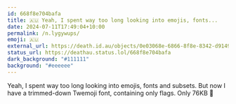 ```yaml
---
id: 668f8e704bafa
title: 🇦🇺 Yeah, I spent way too long looking into emojis, fonts...
date: 2024-07-11T17:49:04+10:00
permalink: /n.lygywups/
emoji: 🇦🇺
external_url: https://death.id.au/objects/0e03068e-6866-8f8e-8342-d91490914473
status_url: https://deathau.status.lol/668f8e704bafa
dark_background: "#111111"
background: "#eeeeee"
---
```


Yeah, I spent way too long looking into emojis, fonts and subsets. But now I have a trimmed-down Twemoji font, containing only flags. Only 76KB 🤏
